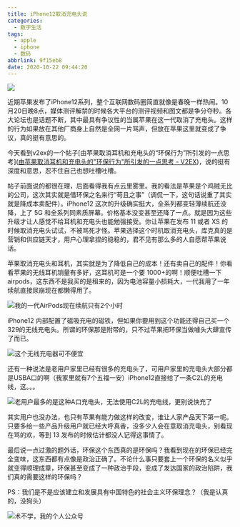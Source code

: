 ```yaml
---
title: iPhone12取消充电头说
categories:
  - 数字生活
tags:
  - apple
  - iphone
  - 数码
abbrlink: 9f15eb8
date: 2020-10-22 09:44:20
---
```


![](http://img-upyun.kekeyu.top/20201022102211.jpg)

近期苹果发布了iPhone12系列，整个互联网数码圈简直就像是春晚一样热闹。10月20日晚8点，媒体测评解禁的时候各大平台的测评视频和图文都是争分夺秒。各大论坛也是话题不断，其中最具有争议性的当属苹果在这一代取消了充电头。这样的行为如果放在其他厂商身上自然是全网一片骂声，但放在苹果这里就变成了争议，真的挺有意思的。

今天看到v2ex的一个帖子[由苹果取消耳机和充电头的“环保行为”所引发的一点思考]([由苹果取消耳机和充电头的"环保行为"所引发的一点思考 - V2EX](https://www.v2ex.com/t/716672#reply156))，说的挺有深度和意思，忍不住自己也想吐槽吐槽。

 <!-- more -->

帖子前面说的都很在理，后面看得我有点云里雾里。我的看法是苹果是个鸡贼无比的公司，这次其实就是借环保之名来行“苟且之事”（调侃一下，这句话说重了其实就是降成本卖配件）。iPhone12 这次的升级确实挺大，全系列都变轻薄续航还没降，上了 5G 和全系列同素质屏幕。价格基本没变甚至还降了一点。就是因为这些升级才让人感觉不给耳机和充电头也能勉强接受。你让苹果在发布 11 或者 XS 的时候取消充电头试试，不被骂死才怪。苹果选择这个时机取消充电头，库克真的是营销和供应链天才，用户心理拿捏的稳稳的，君不见有那么多的人自愿帮苹果说话。

苹果取消充电头和耳机，其实就是为了降低自己的成本！还有卖自己的配件！你看看苹果的无线耳机销量有多好，这耳机可是一个要 1000+的啊！顺便吐槽一下 airpods，这东西不是我买的是租来的，因为电池容量小损耗大，一代我用了一年续航直接尿崩现在都懒得用了。

![我的一代AirPods现在续航只有2个小时](http://img-upyun.kekeyu.top/20201022102213.jpg)

iPhone12 内部配置了磁吸充电的磁铁，但如果你要用到这个功能还得自己买一个 329的无线充电头。所谓的环保那是附带的，只不过苹果把环保当做噱头大肆宣传了而已。

![这个无线充电器可不便宜](http://img-upyun.kekeyu.top/20201022102210.jpg)

还有一种说法是老用户家里已经有很多的充电头了，可用户家里的充电头大部分都是USBA口的啊（我家里就有7个五福一安）iPhone12直接给了一条C2L的充电线，这。。。

![老用户最多的是这种A口充电头，无法使用C2L的充电线，更别说快充了](http://img-upyun.kekeyu.top/20201022102212.jpg)

其实用户也没办法，也只有苹果有能力做这样的改变，谁让人家产品天下第一呢。只要多给一些产品升级用户就已经大呼真香，没多少人会在意取消充电头，别看现在骂的欢，等到 13 发布的时候估计都没人记得这事情了。

最后说一点过激的题外话，环保这个东西真的是环保吗？我看到现在的环保已经完全变味，这东西都有点像是政治正确了。不论什么事只要套上一个环保的名义似乎就变得顺理成章，环保甚至变成了一种政治手段，变成了发达国家的政治陷阱，我们真的需要这样的环保吗？

PS：我们是不是应该建立和发展具有中国特色的社会主义环保理念？（我是认真的，没狗头）





![术不学，我的个人公众号](https://img-upyun.kekeyu.top/20200105002712.png-500)
